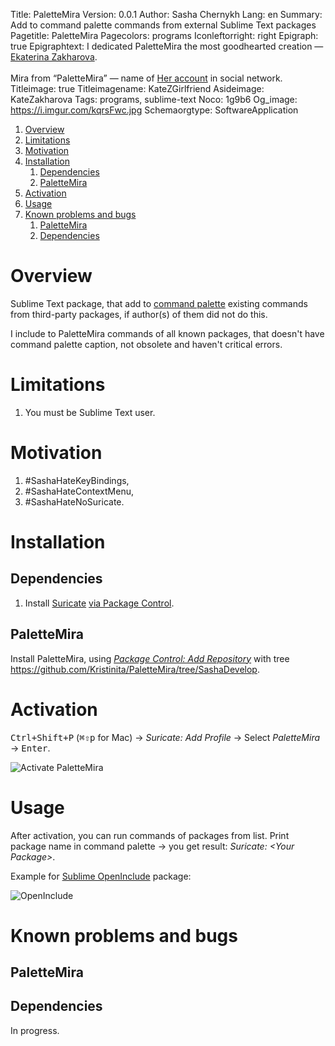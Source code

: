 Title: PaletteMira
Version: 0.0.1
Author: Sasha Chernykh
Lang: en
Summary: Add to command palette commands from external Sublime Text packages
Pagetitle: PaletteMira
Pagecolors: programs
Iconleftorright: right
Epigraph: true
Epigraphtext: I dedicated PaletteMira the most goodhearted creation — [Ekaterina Zakharova](https://vk.com/id193658076). <br><br> Mira from “PaletteMira” — name of [Her account](https://vk.com/id388308587) in social network.
Titleimage: true
Titleimagename: KateZGirlfriend
Asideimage: KateZakharova
Tags: programs, sublime-text
Noco: 1g9b6
Og_image: https://i.imgur.com/kqrsFwc.jpg
Schemaorgtype: SoftwareApplication

<!-- MarkdownTOC -->

1. [Overview](#Overview)
1. [Limitations](#Limitations)
1. [Motivation](#Motivation)
1. [Installation](#Installation)
	1. [Dependencies](#Dependencies)
	1. [PaletteMira](#PaletteMira)
1. [Activation](#Activation)
1. [Usage](#Usage)
1. [Known problems and bugs](#Known-problems-and-bugs)
	1. [PaletteMira](#PaletteMira-1)
	1. [Dependencies](#Dependencies-1)

<!-- /MarkdownTOC -->

<a id="Overview"></a>
# Overview

Sublime Text package, that add to [command palette](http://docs.sublimetext.info/en/latest/reference/command_palette.html) existing commands from third-party packages, if author(s) of them did not do this.

I include to PaletteMira commands of all known packages, that doesn't have command palette caption, not obsolete and haven't critical errors.

<a id="Limitations"></a>
# Limitations

1. You must be Sublime Text user.

<a id="Motivation"></a>
# Motivation

1. \#SashaHateKeyBindings,
1. \#SashaHateContextMenu,
1. \#SashaHateNoSuricate.

<a id="Installation"></a>
# Installation

<a id="Dependencies"></a>
## Dependencies

1. Install [Suricate](https://packagecontrol.io/packages/Suricate) [via Package Control](https://packagecontrol.io/docs/usage).

<a id="PaletteMira"></a>
## PaletteMira

Install PaletteMira, using [*Package Control: Add Repository*](https://stackoverflow.com/a/44441455/5951529) with tree <https://github.com/Kristinita/PaletteMira/tree/SashaDevelop>.

<a id="Activation"></a>
# Activation

<kbd>Ctrl+Shift+P</kbd> (<kbd>⌘⇧p</kbd> for Mac) → *Suricate: Add Profile* → Select *PaletteMira* → <kbd>Enter</kbd>.

![Activate PaletteMira](https://i.imgur.com/LAS3eTl.png)

<a id="Usage"></a>
# Usage

After activation, you can run commands of packages from list. Print package name in command palette → you get result: *Suricate: &#60;Your Package&#62;*.

Example for [Sublime OpenInclude](https://github.com/titoBouzout/Open-Include) package:

![OpenInclude](https://i.imgur.com/EQNWf9y.png)

<a id="Known-problems-and-bugs"></a>
# Known problems and bugs

<a id="PaletteMira-1"></a>
## PaletteMira

<a id="Dependencies-1"></a>
## Dependencies

In progress.
